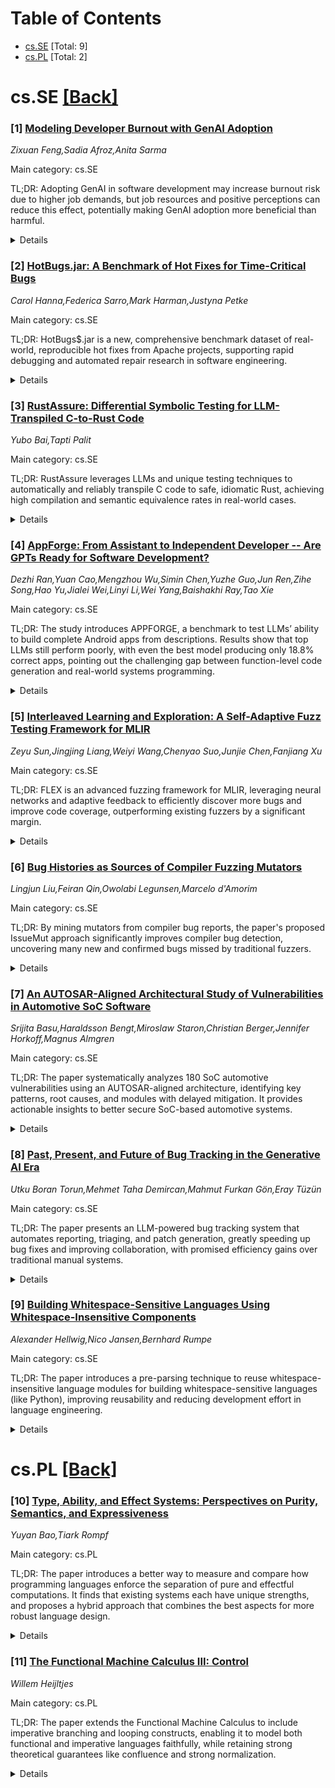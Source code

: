 <div id=toc></div>

# Table of Contents

- [cs.SE](#cs.SE) [Total: 9]
- [cs.PL](#cs.PL) [Total: 2]


<div id='cs.SE'></div>

# cs.SE [[Back]](#toc)

### [1] [Modeling Developer Burnout with GenAI Adoption](https://arxiv.org/abs/2510.07435)
*Zixuan Feng,Sadia Afroz,Anita Sarma*

Main category: cs.SE

TL;DR: Adopting GenAI in software development may increase burnout risk due to higher job demands, but job resources and positive perceptions can reduce this effect, potentially making GenAI adoption more beneficial than harmful.


<details>
  <summary>Details</summary>
Motivation: The motivation is to explore the potential negative impacts, specifically burnout, that Generative AI (GenAI) adoption may have on software developers, despite its productivity benefits.

Method: The authors used a concurrent embedded mixed-methods research design, surveying 442 developers and combining quantitative analysis (using PLS-SEM and regression) with qualitative analysis of open-ended responses.

Result: The study found that GenAI adoption increases burnout risk by raising job demands. However, sufficient job resources and positive perceptions of GenAI can buffer and mitigate these negative effects.

Conclusion: While GenAI can increase burnout through heightened job demands, supportive resources and an optimistic outlook on GenAI can help developers experience its adoption as a positive opportunity.

Abstract: Generative AI (GenAI) is rapidly reshaping software development workflows.
While prior studies emphasize productivity gains, the adoption of GenAI also
introduces new pressures that may harm developers' well-being. In this paper,
we investigate the relationship between the adoption of GenAI and developers'
burnout. We utilized the Job Demands--Resources (JD--R) model as the analytic
lens in our empirical study. We employed a concurrent embedded mixed-methods
research design, integrating quantitative and qualitative evidence. We first
surveyed 442 developers across diverse organizations, roles, and levels of
experience. We then employed Partial Least Squares--Structural Equation
Modeling (PLS-SEM) and regression to model the relationships among job demands,
job resources, and burnout, complemented by a qualitative analysis of
open-ended responses to contextualize the quantitative findings. Our results
show that GenAI adoption heightens burnout by increasing job demands, while job
resources and positive perceptions of GenAI mitigate these effects, reframing
adoption as an opportunity.

</details>


### [2] [HotBugs.jar: A Benchmark of Hot Fixes for Time-Critical Bugs](https://arxiv.org/abs/2510.07529)
*Carol Hanna,Federica Sarro,Mark Harman,Justyna Petke*

Main category: cs.SE

TL;DR: HotBugs$.jar is a new, comprehensive benchmark dataset of real-world, reproducible hot fixes from Apache projects, supporting rapid debugging and automated repair research in software engineering.


<details>
  <summary>Details</summary>
Motivation: There is a lack of benchmarks specifically for evaluating hot fixes, which are vital for maintaining reliability and rapid recovery in production systems.

Method: The authors mined Jira issue data from 10 active Apache projects, manually evaluated candidate patches, and packaged the validated hot fixes with associated metadata and test suites for reproducibility.

Result: Out of over 190K commits and 150K issues, 679 genuine hot fixes were identified and validated, including 110 reproducible cases, all released in the HotBugs$.jar dataset with comprehensive documentation and metadata.

Conclusion: HotBugs$.jar introduces a dedicated dataset that facilitates research and evaluation in hot fixes, providing both reproducible cases and extensive metadata for each entry.

Abstract: Hot fixes are urgent, unplanned changes deployed to production systems to
address time-critical issues. Despite their importance, no existing evaluation
benchmark focuses specifically on hot fixes. We present HotBugs$.$jar, the
first dataset dedicated to real-world hot fixes. From an initial mining of 10
active Apache projects totaling over 190K commits and 150K issue reports, we
identified 746 software patches that met our hot-fix criteria. After manual
evaluation, 679 were confirmed as genuine hot fixes, of which 110 are
reproducible using a test suite. Building upon the Bugs$.$jar framework,
HotBugs$.$jar integrates these 110 reproducible cases and makes available all
679 manually validated hot fixes, each enriched with comprehensive metadata to
support future research. Each hot fix was systematically identified using Jira
issue data, validated by independent reviewers, and packaged in a reproducible
format with buggy and fixed versions, test suites, and metadata. HotBugs$.$jar
has already been adopted as the official challenge dataset for the Search-Based
Software Engineering (SBSE) Conference Challenge Track, demonstrating its
immediate impact. This benchmark enables the study and evaluation of tools for
rapid debugging, automated repair, and production-grade resilience in modern
software systems to drive research in this essential area forward.

</details>


### [3] [RustAssure: Differential Symbolic Testing for LLM-Transpiled C-to-Rust Code](https://arxiv.org/abs/2510.07604)
*Yubo Bai,Tapti Palit*

Main category: cs.SE

TL;DR: RustAssure leverages LLMs and unique testing techniques to automatically and reliably transpile C code to safe, idiomatic Rust, achieving high compilation and semantic equivalence rates in real-world cases.


<details>
  <summary>Details</summary>
Motivation: Many existing codebases are written in unsafe memory languages like C, making them vulnerable to security issues. There is a need to safely and efficiently convert (transpile) such codebases to memory-safe languages like Rust.

Method: RustAssure uses Large Language Models (LLMs) guided by prompt engineering techniques to automatically transpile C code to idiomatic and safe Rust code. To ensure correctness, it applies differential symbolic testing to check semantic equivalence between C and Rust versions.

Result: RustAssure was evaluated on five real-world applications/libraries. It successfully generated compiling Rust code for 89.8% of C functions, and for 69.9% of these, the symbolic return values matched between C and Rust.

Conclusion: RustAssure effectively automates the transpilation of C codebases to Rust using LLMs and ensures semantic similarity via symbolic differential testing, significantly aiding code migration toward safer languages.

Abstract: Rust is a memory-safe programming language that significantly improves
software security. Existing codebases written in unsafe memory languages, such
as C, must first be transpiled to Rust to take advantage of Rust's improved
safety guarantees. RustAssure presents a system that uses Large Language Models
(LLMs) to automatically transpile existing C codebases to Rust. RustAssure uses
prompt engineering techniques to maximize the chances of the LLM generating
idiomatic and safe Rust code. Moreover, because LLMs often generate code with
subtle bugs that can be missed under traditional unit or fuzz testing,
RustAssure performs differential symbolic testing to establish the semantic
similarity between the original C and LLM-transpiled Rust code. We evaluated
RustAssure with five real-world applications and libraries, and showed that our
system is able to generate compilable Rust functions for 89.8% of all C
functions, of which 69.9% produced equivalent symbolic return values for both
the C and Rust functions.

</details>


### [4] [AppForge: From Assistant to Independent Developer -- Are GPTs Ready for Software Development?](https://arxiv.org/abs/2510.07740)
*Dezhi Ran,Yuan Cao,Mengzhou Wu,Simin Chen,Yuzhe Guo,Jun Ren,Zihe Song,Hao Yu,Jialei Wei,Linyi Li,Wei Yang,Baishakhi Ray,Tao Xie*

Main category: cs.SE

TL;DR: The study introduces APPFORGE, a benchmark to test LLMs’ ability to build complete Android apps from descriptions. Results show that top LLMs still perform poorly, with even the best model producing only 18.8% correct apps, pointing out the challenging gap between function-level code generation and real-world systems programming.


<details>
  <summary>Details</summary>
Motivation: Existing benchmarks for large language models (LLMs) in code generation focus mainly on isolated function-level tasks, but real-world software development requires reasoning about entire systems, including managing component interactions, states, lifecycles, and frameworks. There is a gap in evaluating LLMs on fully constructing whole applications.

Method: The authors introduce APPFORGE, a benchmark with 101 software development problems based on real-world Android apps. They use a multi-agent system to automatically extract functionalities from app documents and generate test cases to validate implementations. Android development experts manually verify the data, and APPFORGE incorporates an automated evaluation framework for assessment without human intervention.

Result: Evaluation of 12 high-profile LLMs, including GPT-5, shows poor performance on the task: the best result is only 18.8% functionally correct apps. This highlights the major difficulties LLMs face in comprehensive, real-world app development.

Conclusion: Current LLMs, even state-of-the-art ones, struggle to generate functionally correct, complex multi-component software from scratch. APPFORGE reveals the need for significant advances before LLMs can reliably handle whole-application software engineering tasks.

Abstract: Large language models (LLMs) have demonstrated remarkable capability in
function-level code generation tasks. Unlike isolated functions, real-world
applications demand reasoning over the entire software system: developers must
orchestrate how different components interact, maintain consistency across
states over time, and ensure the application behaves correctly within the
lifecycle and framework constraints. Yet, no existing benchmark adequately
evaluates whether LLMs can bridge this gap and construct entire software
systems from scratch. To address this gap, we propose APPFORGE, a benchmark
consisting of 101 software development problems drawn from real-world Android
apps. Given a natural language specification detailing the app functionality, a
language model is tasked with implementing the functionality into an Android
app from scratch. Developing an Android app from scratch requires understanding
and coordinating app states, lifecycle management, and asynchronous operations,
calling for LLMs to generate context-aware, robust, and maintainable code. To
construct APPFORGE, we design a multi-agent system to automatically summarize
the main functionalities from app documents and navigate the app to synthesize
test cases validating the functional correctness of app implementation.
Following rigorous manual verification by Android development experts, APPFORGE
incorporates the test cases within an automated evaluation framework that
enables reproducible assessment without human intervention, making it easily
adoptable for future research. Our evaluation on 12 flagship LLMs show that all
evaluated models achieve low effectiveness, with the best-performing model
(GPT-5) developing only 18.8% functionally correct applications, highlighting
fundamental limitations in current models' ability to handle complex,
multi-component software engineering challenges.

</details>


### [5] [Interleaved Learning and Exploration: A Self-Adaptive Fuzz Testing Framework for MLIR](https://arxiv.org/abs/2510.07815)
*Zeyu Sun,Jingjing Liang,Weiyi Wang,Chenyao Suo,Junjie Chen,Fanjiang Xu*

Main category: cs.SE

TL;DR: FLEX is an advanced fuzzing framework for MLIR, leveraging neural networks and adaptive feedback to efficiently discover more bugs and improve code coverage, outperforming existing fuzzers by a significant margin.


<details>
  <summary>Details</summary>
Motivation: Current fuzzing approaches for MLIR rely on manually crafted templates or rule-based mutations, which struggle to generate diverse and semantically valid test cases. This makes it difficult to expose subtle or deep-seated bugs in MLIR's complex code base. There is a need for more effective methods to ensure MLIR's robustness and correctness.

Method: The paper introduces FLEX, a self-adaptive fuzzing framework for MLIR. FLEX uses neural networks for program generation, a perturbed sampling strategy to encourage diversity, and a feedback-driven augmentation loop that improves its model using both crashing and non-crashing test cases. FLEX starts from a limited seed corpus and learns valid syntax and semantics over time to autonomously generate high-quality test inputs.

Result: In a 30-day campaign, FLEX discovered 80 previously unknown bugs in the upstream MLIR compiler, including new root causes and parser bugs. In 24-hour fixed-revision comparisons, FLEX detected 53 bugs, outperforming the best baseline by over 3.5x, and achieved 28.2% code coverage—42% higher than the next-best tool. Ablation studies showed the importance of perturbed generation and diversity augmentation for FLEX's success.

Conclusion: FLEX significantly improves the effectiveness of fuzz testing for MLIR by combining neural network-based generation, diversity strategies, and adaptive feedback. It finds more bugs and achieves higher code coverage than traditional fuzzers.

Abstract: MLIR (Multi-Level Intermediate Representation) has rapidly become a
foundational technology for modern compiler frameworks, enabling extensibility
across diverse domains. However, ensuring the correctness and robustness of
MLIR itself remains challenging. Existing fuzzing approaches-based on manually
crafted templates or rule-based mutations-struggle to generate sufficiently
diverse and semantically valid test cases, making it difficult to expose subtle
or deep-seated bugs within MLIR's complex and evolving code space. In this
paper, we present FLEX, a novel self-adaptive fuzzing framework for MLIR. FLEX
leverages neural networks for program generation, a perturbed sampling strategy
to encourage diversity, and a feedback-driven augmentation loop that
iteratively improves its model using both crashing and non-crashing test cases.
Starting from a limited seed corpus, FLEX progressively learns valid syntax and
semantics and autonomously produces high-quality test inputs. We evaluate FLEX
on the upstream MLIR compiler against four state-of-the-art fuzzers. In a
30-day campaign, FLEX discovers 80 previously unknown bugs-including multiple
new root causes and parser bugs-while in 24-hour fixed-revision comparisons, it
detects 53 bugs (over 3.5x as many as the best baseline) and achieves 28.2%
code coverage, outperforming the next-best tool by 42%. Ablation studies
further confirm the critical role of both perturbed generation and diversity
augmentation in FLEX's effectiveness.

</details>


### [6] [Bug Histories as Sources of Compiler Fuzzing Mutators](https://arxiv.org/abs/2510.07834)
*Lingjun Liu,Feiran Qin,Owolabi Legunsen,Marcelo d'Amorim*

Main category: cs.SE

TL;DR: By mining mutators from compiler bug reports, the paper's proposed IssueMut approach significantly improves compiler bug detection, uncovering many new and confirmed bugs missed by traditional fuzzers.


<details>
  <summary>Details</summary>
Motivation: Compiler bugs can cause major issues since compilers are critical infrastructure. Mutational fuzzers are used to find such bugs, but their effectiveness relies on the quality of mutators, and there has been no prior work on using compiler bug histories to design these mutators.

Method: The authors propose IssueMut, an approach that automatically mines mutators from compiler bug reports. These mutators are then injected into existing mutational compiler fuzzers. The researchers collected 587 mutators from 1760 GCC and LLVM bug reports and tested them by running IssueMut on these compilers with their standard test corpora.

Result: The use of 'bug history' mutators discovered 28 new bugs in GCC and 37 in LLVM, which were not found by a state-of-the-art mutational compiler fuzzer. Out of these, 60 bugs were confirmed or fixed, proving the effectiveness of the approach.

Conclusion: Mining mutators from bug histories greatly enhances the effectiveness of compiler fuzzers, indicating that bug reports contain valuable information for finding new compiler bugs. Incorporating this historical data leads to the discovery of additional significant bugs missed by existing approaches.

Abstract: Bugs in compilers, which are critical infrastructure today, can have outsized
negative impacts. Mutational fuzzers aid compiler bug detection by
systematically mutating compiler inputs, i.e., programs. Their effectiveness
depends on the quality of the mutators used. Yet, no prior work used compiler
bug histories as a source of mutators. We propose IssueMut, the first approach
for extracting compiler fuzzing mutators from bug histories. Our insight is
that bug reports contain hints about program elements that induced compiler
bugs; they can guide fuzzers towards similar bugs. IssueMut uses an automated
method to mine mutators from bug reports and retrofit such mutators into
existing mutational compiler fuzzers. Using IssueMut, we mine 587 mutators from
1760 GCC and LLVM bug reports. Then, we run IssueMut on these compilers, with
all their test inputs as seed corpora. We find that "bug history" mutators are
effective: they find new bugs that a state-of-the-art mutational compiler
fuzzer misses-28 in GCC and 37 in LLVM. Of these, 60 were confirmed or fixed,
validating our idea that bug histories have rich information that compiler
fuzzers should leverage.

</details>


### [7] [An AUTOSAR-Aligned Architectural Study of Vulnerabilities in Automotive SoC Software](https://arxiv.org/abs/2510.07941)
*Srijita Basu,Haraldsson Bengt,Miroslaw Staron,Christian Berger,Jennifer Horkoff,Magnus Almgren*

Main category: cs.SE

TL;DR: The paper systematically analyzes 180 SoC automotive vulnerabilities using an AUTOSAR-aligned architecture, identifying key patterns, root causes, and modules with delayed mitigation. It provides actionable insights to better secure SoC-based automotive systems.


<details>
  <summary>Details</summary>
Motivation: The motivation for this study is the increasing integration and complexity of System-on-Chip (SoC) platforms in Cooperative, Connected and Automated Mobility (CCAM) systems, which are safety-critical. Despite the adoption of the AUTOSAR standard to manage this complexity, security challenges persist, especially in real-time contexts. There is also a lack of systematic analysis about the root causes and impacts of vulnerabilities within AUTOSAR-aligned architectures.

Method: The study analyzes 180 publicly reported automotive SoC vulnerabilities. These vulnerabilities are mapped onto a representative SoC software architecture model aligned with AUTOSAR principles, focusing on layered abstraction and service orientation. The research identifies root causes, affected modules, and examines mitigation delays categorized by Common Weakness Enumeration (CWE) types and architectural layers.

Result: The analysis identifies 16 root causes and 56 affected software modules. It reveals dominant vulnerability patterns and certain critical modules that experience prolonged patch delays. The findings are consolidated to offer actionable recommendations for improved vulnerability detection, prioritization, and localization in SoC-based vehicle platforms.

Conclusion: Systematic analysis of real-world SoC vulnerabilities in automotive CPS platforms, following AUTOSAR principles, uncovers prevalent weaknesses, delayed patches in certain modules, and suggests practical guidance to enhance security in these safety-critical systems.

Abstract: Cooperative, Connected and Automated Mobility (CCAM) are complex
cyber-physical systems (CPS) that integrate computation, communication, and
control in safety-critical environments. At their core, System-on-Chip (SoC)
platforms consolidate processing units, communication interfaces, AI
accelerators, and security modules into a single chip. AUTOSAR (AUTomotive Open
System ARchitecture) standard was developed in the automotive domain to better
manage this complexity, defining layered software structures and interfaces to
facilitate reuse of HW/SW components. However, in practice, this integrated SoC
software architecture still poses security challenges, particularly in
real-time, safety-critical environments. Recent reports highlight a surge in
SoC-related vulnerabilities, yet systematic analysis of their root causes and
impact within AUTOSAR-aligned architectures is lacking. This study fills that
gap by analyzing 180 publicly reported automotive SoC vulnerabilities, mapped
to a representative SoC software architecture model that is aligned with
AUTOSAR principles for layered abstraction and service orientation. We identify
16 root causes and 56 affected software modules, and examine mitigation delays
across Common Weakness Enumeration (CWE) categories and architectural layers.
We uncover dominant vulnerability patterns and critical modules with prolonged
patch delays, and provide actionable insights for securing automotive CPS
platforms, including guides for improved detection, prioritization, and
localization strategies for SoC software architectures in SoC-based vehicle
platforms.

</details>


### [8] [Past, Present, and Future of Bug Tracking in the Generative AI Era](https://arxiv.org/abs/2510.08005)
*Utku Boran Torun,Mehmet Taha Demircan,Mahmut Furkan Gön,Eray Tüzün*

Main category: cs.SE

TL;DR: The paper presents an LLM-powered bug tracking system that automates reporting, triaging, and patch generation, greatly speeding up bug fixes and improving collaboration, with promised efficiency gains over traditional manual systems.


<details>
  <summary>Details</summary>
Motivation: The motivation behind this paper is to address the inefficiencies and delays caused by traditional bug tracking systems, where manual and asynchronous processes hamper the speed and effectiveness of identifying and resolving bugs. The current division of responsibilities among different stakeholders and the communication barriers between non-technical and technical teams further slow down the process, causing frustration for users.

Method: The authors propose an AI-powered bug tracking framework that leverages large language models (LLMs) to automate key phases of bug reporting, reproduction, triaging, and resolution. Users report bugs in natural language, LLM agents refine and attempt to reproduce issues, request missing information, classify and resolve invalid reports, localize and assign valid bugs, and even generate candidate patches. Human oversight ensures accuracy and quality throughout the process.

Result: By integrating LLM-powered automation into each phase of the bug tracking and resolution pipeline, the system achieves significant reductions in time-to-fix and minimizes human overhead. The approach accelerates response times, improves collaboration between users and developers, and strengthens overall software maintenance.

Conclusion: An LLM-driven automation framework for bug tracking can markedly improve traditional systems by reducing delays and human intervention, promoting more efficient software maintenance and a user-centric experience.

Abstract: Traditional bug tracking systems rely heavily on manual reporting,
reproduction, triaging, and resolution, each carried out by different
stakeholders such as end users, customer support, developers, and testers. This
division of responsibilities requires significant coordination and widens the
communication gap between non-technical users and technical teams, slowing the
process from bug discovery to resolution. Moreover, current systems are highly
asynchronous; users often wait hours or days for a first response, delaying
fixes and contributing to frustration. This paper examines the evolution of bug
tracking, from early paper-based reporting to today's web-based and SaaS
platforms. Building on this trajectory, we propose an AI-powered bug tracking
framework that augments existing tools with intelligent, large language model
(LLM)-driven automation. Our framework addresses two main challenges: reducing
time-to-fix and minimizing human overhead. Users report issues in natural
language, while AI agents refine reports, attempt reproduction, and request
missing details. Reports are then classified, invalid ones resolved through
no-code fixes, and valid ones localized and assigned to developers. LLMs also
generate candidate patches, with human oversight ensuring correctness. By
integrating automation into each phase, our framework accelerates response
times, improves collaboration, and strengthens software maintenance practices
for a more efficient, user-centric future.

</details>


### [9] [Building Whitespace-Sensitive Languages Using Whitespace-Insensitive Components](https://arxiv.org/abs/2510.08200)
*Alexander Hellwig,Nico Jansen,Bernhard Rumpe*

Main category: cs.SE

TL;DR: The paper introduces a pre-parsing technique to reuse whitespace-insensitive language modules for building whitespace-sensitive languages (like Python), improving reusability and reducing development effort in language engineering.


<details>
  <summary>Details</summary>
Motivation: The current landscape in Software Language Engineering struggles with reusability between whitespace-sensitive and whitespace-insensitive language components, leading to duplicated effort and limited library reuse. There is no established method to integrate these components efficiently.

Method: The paper proposes a pre-processing technique that allows modular, whitespace-insensitive language modules to be used for constructing whitespace-sensitive languages. This is achieved by handling whitespace transformation before the parsing phase.

Result: The approach is validated by reconstructing a simplified version of the Python programming language, demonstrating that the technique works in practice.

Conclusion: This pre-processing solution enhances the reusability of existing language components, reducing development time and improving the quality of software language products.

Abstract: In Software Language Engineering, there is a trend towards reusability by
composing modular language components. However, this reusability is severely
inhibited by a gap in integrating whitespace-sensitive and
whitespace-insensitive languages. There is currently no consistent procedure
for seamlessly reusing such language components in both cases, such that
libraries often cannot be reused, and whitespacesensitive languages are
developed from scratch. This paper presents a technique for using modular,
whitespaceinsensitive language modules to construct whitespace sensitive
languages by pre-processing language artifacts before parsing. The approach is
evaluated by reconstructing a simplified version of the programming language
Python. Our solution aims to increase the reusability of existing language
components to reduce development time and increase the overall quality of
software languages.

</details>


<div id='cs.PL'></div>

# cs.PL [[Back]](#toc)

### [10] [Type, Ability, and Effect Systems: Perspectives on Purity, Semantics, and Expressiveness](https://arxiv.org/abs/2510.07582)
*Yuyan Bao,Tiark Rompf*

Main category: cs.PL

TL;DR: The paper introduces a better way to measure and compare how programming languages enforce the separation of pure and effectful computations. It finds that existing systems each have unique strengths, and proposes a hybrid approach that combines the best aspects for more robust language design.


<details>
  <summary>Details</summary>
Motivation: Programming languages benefit from a clear separation between pure computation and effectful interaction, but existing approaches for enforcing this separation struggle with trade-offs between precision and usability. There's a need for clearer assessment and comparison of these systems.

Method: The paper proposes a semantic, type-agnostic definition of purity inspired by contextual equivalence, and uses the concept of 'degree of completeness' to measure expressiveness. It formally analyzes minimal effect and capability systems using this measure and provides a logical relation model to prove properties like purity across systems.

Result: The analysis shows that minimal meaningful effect systems and capability systems are incomparable in expressiveness; neither system fully subsumes the other. The authors then propose a hybrid system that combines type, effect, and ability systems to harness their strengths and avoid pitfalls, supported by a formal model.

Conclusion: The paper concludes that by adopting a semantic definition of purity and a new measure of expressiveness, clearer and fairer comparisons between effect typing disciplines are possible. Their proposed combination approach leverages the strengths of multiple systems, facilitating better proofs and properties.

Abstract: Programming benefits from a clear separation between pure, mathematical
computation and impure, effectful interaction with the world. Existing
approaches to enforce this separation include monads, type-and-effect systems,
and capability systems. All share a tension between precision and usability,
and each one has non-obvious strengths and weaknesses.
  This paper aims to raise the bar in assessing such systems. First, we propose
a semantic definition of purity, inspired by contextual equivalence, as a
baseline independent of any specific typing discipline. Second, we propose that
expressiveness should be measured by the degree of completeness, i.e., how many
semantically pure terms can be typed as pure. Using this measure, we focus on
minimal meaningful effect and capability systems and show that they are
incomparable, i.e., neither subsumes the other in terms of expressiveness.
  Based on this result, we propose a synthesis and show that type, ability, and
effect systems combine their respective strengths while avoiding their
weaknesses. As part of our formal model, we provide a logical relation to
facilitate proofs of purity and other properties for a variety of effect typing
disciplines.

</details>


### [11] [The Functional Machine Calculus III: Control](https://arxiv.org/abs/2510.07851)
*Willem Heijltjes*

Main category: cs.PL

TL;DR: The paper extends the Functional Machine Calculus to include imperative branching and looping constructs, enabling it to model both functional and imperative languages faithfully, while retaining strong theoretical guarantees like confluence and strong normalization.


<details>
  <summary>Details</summary>
Motivation: To unify imperative and functional programming paradigms by extending the lambda-calculus to naturally support effects, control flow, and imperative constructs, while maintaining desirable properties like strong normalization and confluence.

Method: The paper extends the Functional Machine Calculus by defining a simple operational semantics, based on the Krivine machine with enhancements such as multiple operand stacks and a continuation stack, to model branching, looping, and effects.

Result: The calculus now supports not just sequential computation but also branching and looping control flow, allowing the embedding of a complete imperative language with constructs like conditionals, iterations, exceptions, constants, and algebraic data types, all while preserving key properties like confluent reduction and strong normalization (without iteration).

Conclusion: The new approach offers a unified model for functional and imperative computation, with a sound operational semantics and type system, making it possible to faithfully represent both paradigms within a single framework.

Abstract: The Functional Machine Calculus (Heijltjes 2022) is a new approach to
unifying the imperative and functional programming paradigms. It extends the
lambda-calculus, preserving the key features of confluent reduction and typed
termination, to embed computational effects, evaluation strategies, and control
flow operations. The first instalment modelled sequential higher-order
computation with global store, input/output, probabilities, and
non-determinism, and embedded both the call-by-name and call-by-value
lambda-calculus, as well as Moggi's computational metalanguage and Levy's
call-by-push-value. The present paper extends the calculus from sequential to
branching and looping control flow. This allows the faithful embedding of a
minimal but complete imperative language, including conditionals, exception
handling, and iteration, as well as constants and algebraic data types.
  The calculus is defined through a simple operational semantics, extending the
(simplified) Krivine machine for the lambda-calculus with multiple operand
stacks to model effects and a continuation stack to model sequential,
branching, and looping computation. It features a confluent reduction relation
and a system of simple types that guarantees termination of the machine and
strong normalization of reduction (in the absence of iteration). These
properties carry over to the embedded imperative language, providing a unified
functional-imperative model of computation that supports simple types, a direct
and intuitive operational semantics, and a confluent reduction semantics.

</details>

